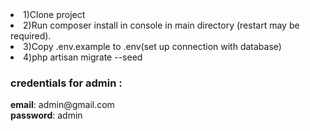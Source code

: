 
<li>1)Clone project </li>
<li>2)Run composer install in console in main directory  (restart may be required).</li>
<li>3)Copy .env.example to .env(set up connection with database) </li>
<li>4)php artisan migrate --seed</li>

    
   <h3>credentials for admin :</h3>
    <b>email</b>: admin@gmail.com <br>
    <b>password</b>: admin
